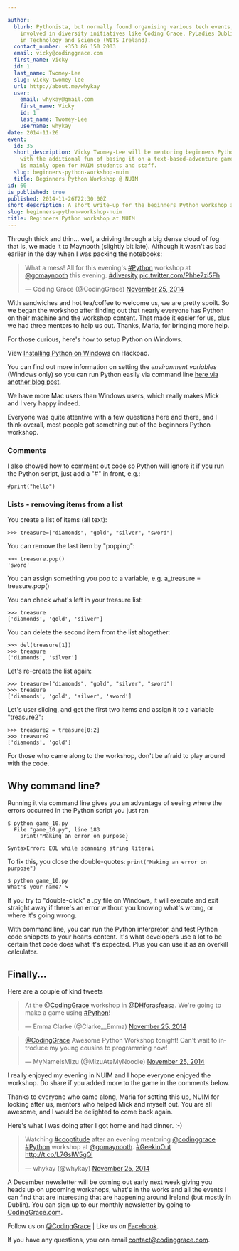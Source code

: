 ```yaml
---

author:
  blurb: Pythonista, but normally found organising various tech events, and now heavily
    involved in diversity initiatives like Coding Grace, PyLadies Dublin, and Women
    in Technology and Science (WITS Ireland).
  contact_number: +353 86 150 2003
  email: vicky@codinggrace.com
  first_name: Vicky
  id: 1
  last_name: Twomey-Lee
  slug: vicky-twomey-lee
  url: http://about.me/whykay
  user:
    email: whykay@gmail.com
    first_name: Vicky
    id: 1
    last_name: Twomey-Lee
    username: whykay
date: 2014-11-26
event:
  id: 35
  short_description: Vicky Twomey-Lee will be mentoring beginners Python workshop
    with the additional fun of basing it on a text-based-adventure game. This workshop
    is mainly open for NUIM students and staff.
  slug: beginners-python-workshop-nuim
  title: Beginners Python Workshop @ NUIM
id: 60
is_published: true
published: 2014-11-26T22:30:00Z
short_description: A short write-up for the beginners Python workshop at NUIM.
slug: beginners-python-workshop-nuim
title: Beginners Python workshop at NUIM
---
```


Through thick and thin... well, a driving through a big dense cloud of fog that is, we made it to Maynooth (slightly bit late). Although it wasn't as bad earlier in the day when I was packing the notebooks:

<blockquote class="twitter-tweet" lang="en"><p>What a mess! All for this evening&#39;s <a href="https://twitter.com/hashtag/Python?src=hash">#Python</a> workshop at <a href="https://twitter.com/gomaynooth">@gomaynooth</a> this evening. <a href="https://twitter.com/hashtag/diversity?src=hash">#diversity</a> <a href="http://t.co/Phhe7zi5Fh">pic.twitter.com/Phhe7zi5Fh</a></p>&mdash; Coding Grace (@CodingGrace) <a href="https://twitter.com/CodingGrace/status/537268647182757888">November 25, 2014</a></blockquote>

With sandwiches and hot tea/coffee to welcome us, we are pretty spoilt. So we began the workshop after finding out that nearly everyone has Python on their machine and the workshop content. That made it easier for us, plus we had three mentors to help us out. Thanks, Maria, for bringing more help.

For those curious, here's how to setup Python on Windows.

<script src="https://codinggrace.hackpad.com/1m1XinUIThG.js"></script><noscript><div>View <a href="https://codinggrace.hackpad.com/1m1XinUIThG">Installing Python on Windows</a> on Hackpad.</div></noscript>

You can find out more information on setting the *environment variables* (Windows only) so you can run Python easily via command line [here via another blog post](http://www.codinggrace.com/news/teaching-beginners-python-coderdojogirlsdcu-2014-11-8/).

We have more Mac users than Windows users, which really makes Mick and I very happy indeed.

Everyone was quite attentive with a few questions here and there, and I think overall, most people got something out of the beginners Python workshop.

### Comments

I also showed how to comment out code so Python will ignore it if you run the Python script, just add a "#" in front, e.g.:

    #print("hello")

### Lists - removing items from a list

You create a list of items (all text):

    >>> treasure=["diamonds", "gold", "silver", "sword"]

You can remove the last item by "popping":

	>>> treasure.pop()
	'sword'

You can assign something you pop to a variable, e.g. a_treasure = treasure.pop()

You can check what's left in your treasure list:

	>>> treasure
	['diamonds', 'gold', 'silver']

You can delete the second item from the list altogether:

	>>> del(treasure[1])
	>>> treasure
	['diamonds', 'silver']

Let's re-create the list again:

	>>> treasure=["diamonds", "gold", "silver", "sword"]
	>>> treasure
	['diamonds', 'gold', 'silver', 'sword']

Let's user slicing, and get the first two items and assign it to a variable "treasure2":

	>>> treasure2 = treasure[0:2]
	>>> treasure2
	['diamonds', 'gold']

For those who came along to the workshop, don't be afraid to play around with the code.

## Why command line?

Running it via command line gives you an advantage of seeing where the errors occurred in the Python script you just ran

	$ python game_10.py 
	  File "game_10.py", line 183
	    print("Making an error on purpose)
	                                     ^
	SyntaxError: EOL while scanning string literal

To fix this, you close the double-quotes: `print("Making an error on purpose")`

	$ python game_10.py 
	What's your name? > 

If you try to "double-click" a .py file on Windows, it will execute and exit straight away if there's an error without you knowing what's wrong, or where it's going wrong.

With command line, you can run the Python interpretor, and test Python code snippets to your hearts content. It's what developers use a lot to be certain that code does what it's expected. Plus you can use it as an overkill calculator.

## Finally...
Here are a couple of kind tweets

<blockquote class="twitter-tweet" lang="en"><p>At the <a href="https://twitter.com/CodingGrace">@CodingGrace</a> workshop in <a href="https://twitter.com/DHforasfeasa">@DHforasfeasa</a>. We&#39;re going to make a game using <a href="https://twitter.com/hashtag/Python?src=hash">#Python</a>!</p>&mdash; Emma Clarke (@Clarke__Emma) <a href="https://twitter.com/Clarke__Emma/status/537313863965081600">November 25, 2014</a></blockquote>

<blockquote class="twitter-tweet" lang="en"><p><a href="https://twitter.com/CodingGrace">@CodingGrace</a> Awesome Python Workshop tonight! Can&#39;t wait to introduce my young cousins to programming now!</p>&mdash; MyNameIsMizu (@MizuAteMyNoodle) <a href="https://twitter.com/MizuAteMyNoodle/status/537380705740017665">November 25, 2014</a></blockquote>

I really enjoyed my evening in NUIM and I hope everyone enjoyed the workshop. Do share if you added more to the game in the comments below. 

Thanks to everyone who came along, Maria for setting this up, NUIM for looking after us, mentors who helped Mick and myself out. You are all awesome, and I would be delighted to come back again.

Here's what I was doing after I got home and had dinner. :-)

<blockquote class="twitter-tweet" lang="en"><p>Watching <a href="https://twitter.com/hashtag/cooptitude?src=hash">#cooptitude</a> after an evening mentoring <a href="https://twitter.com/CodingGrace">@codinggrace</a> <a href="https://twitter.com/hashtag/Python?src=hash">#Python</a> workshop at <a href="https://twitter.com/gomaynooth">@gomaynooth</a>. <a href="https://twitter.com/hashtag/GeekinOut?src=hash">#GeekinOut</a> <a href="http://t.co/L7GslW5gQl">http://t.co/L7GslW5gQl</a></p>&mdash; whykay (@whykay) <a href="https://twitter.com/whykay/status/537387652140388352">November 25, 2014</a></blockquote>
<script async src="//platform.twitter.com/widgets.js" charset="utf-8"></script>


A December newsletter will be coming out early next week giving you heads up on upcoming workshops, what's in the works and all the events I can find that are interesting that are happening around Ireland (but mostly in Dublin). You can sign up to our monthly newsletter by going to [CodingGrace.com](http://codinggrace.com).

Follow us on [@CodingGrace](https://twitter.com/codinggrace) | Like us on [Facebook](https://www.facebook.com/pages/Coding-Grace/501098363273457).

If you have any questions, you can email <a href="mailto:contact@codinggrace.com">contact@codinggrace.com</a>.
